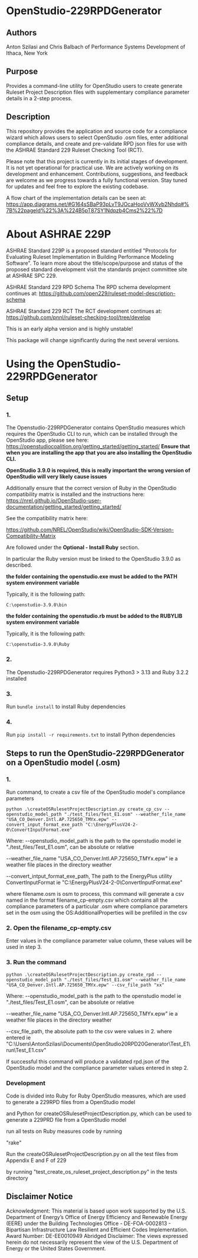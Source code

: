 # OpenStudio-229RPDGenerator

## Authors

Anton Szilasi and Chris Balbach of Performance Systems Development of Ithaca, New York

## Purpose
Provides a command-line utility for OpenStudio users to create generate Ruleset Project Description files with supplementary compliance parameter details in a 2-step process.

## Description
This repository provides the application and source code for a compliance wizard which allows users to select OpenStudio .osm files, enter additional compliance details, and create and pre-validate RPD json files for use with the ASHRAE Standard 229 Ruleset Checking Tool (RCT).

Please note that this project is currently in its initial stages of development. It is not yet operational for practical use. We are actively working on its development and enhancement. Contributions, suggestions, and feedback are welcome as we progress towards a fully functional version. Stay tuned for updates and feel free to explore the existing codebase.

A flow chart of the implementation details can be seen at: 
https://app.diagrams.net/#G164sSBaP93pLvT9JOcaHooVvWXyb2Nhdq#%7B%22pageId%22%3A%224B5pT87SY1Ndpzb4Cms2%22%7D

# About ASHRAE 229P
ASHRAE Standard 229P is a proposed standard entitled "Protocols for Evaluating Ruleset Implementation in Building Performance Modeling Software". To learn more about the title/scope/purpose and status of the proposed standard development visit the standards project committee site at ASHRAE SPC 229.

ASHRAE Standard 229 RPD Schema
The RPD schema development continues at: https://github.com/open229/ruleset-model-description-schema

ASHRAE Standard 229 RCT
The RCT development continues at: https://github.com/pnnl/ruleset-checking-tool/tree/develop

This is an early alpha version and is highly unstable!

This package will change significantly during the next several versions.

# Using the OpenStudio-229RPDGenerator

## Setup

### 1. 
The Openstudio-229RPDGenerator contains OpenStudio measures which requires the OpenStudio CLI to run,
which can be installed through the OpenStudio app, please see here: https://openstudiocoalition.org/getting_started/getting_started/
**Ensure that when you are installing the app that you are also installing the OpenStudio CLI.**

**OpenStudio 3.9.0 is required, this is really important the wrong version of OpenStudio will very likely cause issues**

Additionally ensure that the correct version of Ruby in the OpenStudio compatibility matrix is installed and the instructions here:
https://nrel.github.io/OpenStudio-user-documentation/getting_started/getting_started/

See the compatibility matrix here: 

https://github.com/NREL/OpenStudio/wiki/OpenStudio-SDK-Version-Compatibility-Matrix

Are followed under the **Optional - Install Ruby** section. 

In particular the Ruby version must be linked to the OpenStudio 3.9.0 as described.

**the folder containing the openstudio.exe must be added to the PATH system environment variable**

Typically, it is the following path:

    C:\openstudio-3.9.0\bin

**the folder containing the openstudio.rb must be added to the RUBYLIB system environment variable**

Typically, it is the following path:

    C:\openstudio-3.9.0\Ruby

### 2. 
The Openstudio-229RPDGenerator requires Python3 > 3.13 and Ruby 3.2.2 installed

### 3. 
Run `bundle install` to install Ruby dependencies

### 4. 
Run `pip install -r requirements.txt` to install Python dependencies

## Steps to run the OpenStudio-229RPDGenerator on a OpenStudio model (.osm)

### 1. 
Run command, to create a csv file of the OpenStudio model's compliance parameters

    python .\createOSRulesetProjectDescription.py create_cp_csv --openstudio_model_path "./test_files/Test_E1.osm" --weather_file_name "USA_CO_Denver.Intl.AP.725650_TMYx.epw" --convert_input_format_exe_path "C:\EnergyPlusV24-2-0\ConvertInputFormat.exe"

Where:
--openstudio_model_path is the path to the openstudio model ie "./test_files/Test_E1.osm", can be absolute or relative

--weather_file_name "USA_CO_Denver.Intl.AP.725650_TMYx.epw" ie a weather file places in the directory weather

--convert_intput_format_exe_path, The path to the EnergyPlus utility ConvertInputFormat ie "C:\EnergyPlusV24-2-0\ConvertInputFormat.exe"

where  filename.osm is osm to process, this command will generate a csv named in the format
filename_cp-empty.csv which contains all the compliance parameters of a particular .osm where compliance parameters
set in the osm using the OS:AdditionalProperties will be prefilled in the csv

### 2. Open the filename_cp-empty.csv

Enter values in the compliance parameter value column, these values will be used in step 3.

### 3. Run the command 

    python .\createOSRulesetProjectDescription.py create_rpd --openstudio_model_path "./test_files/Test_E1.osm" --weather_file_name "USA_CO_Denver.Intl.AP.725650_TMYx.epw" --csv_file_path "xx"

Where:
--openstudio_model_path is the path to the openstudio model ie "./test_files/Test_E1.osm", can be absolute or relative

--weather_file_name "USA_CO_Denver.Intl.AP.725650_TMYx.epw" ie a weather file places in the directory weather

--csv_file_path, the absolute path to the csv were values in 2. where entered ie "C:\Users\AntonSzilasi\Documents\OpenStudio20RPD20Generator\Test_E1\run\Test_E1.csv"

If successful this command will produce a validated rpd.json of the OpenStudio model and the compliance parameter values
entered in step 2.

### Development

Code is divided into Ruby for Ruby OpenStudio measures, which are used to generate a 229RPD files from a OpenStudio model

and Python for createOSRulesetProjectDescription.py, which can be used to generate a 229PRD file from a OpenStudio model

run all tests on Ruby measures code by running

"rake"

Run the createOSRulesetProjectDescription.py on all the test files from Appendix E and F of 229 

by running "test_create_os_ruleset_project_description.py" in the tests directory

## Disclaimer Notice
Acknowledgment: This material is based upon work supported by the U.S. Department of Energy’s Office of Energy Efficiency and Renewable Energy (EERE) under the Building Technologies Office - DE-FOA-0002813 - Bipartisan Infrastructure Law Resilient and Efficient Codes Implementation.
Award Number: DE-EE0010949
Abridged Disclaimer: The views expressed herein do not necessarily represent the view of the U.S. Department of Energy or the United States Government.
